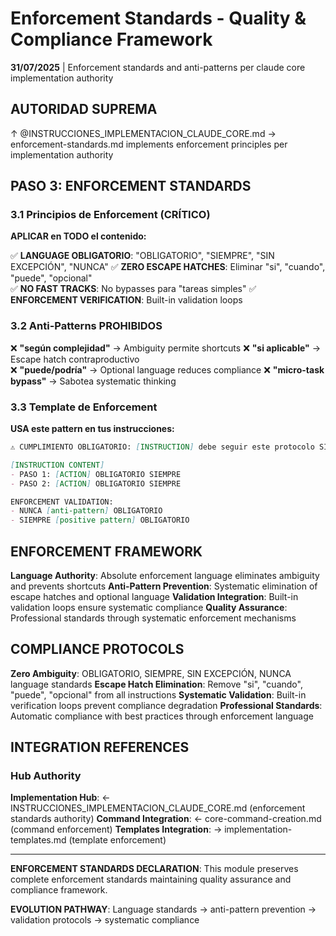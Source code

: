 # Enforcement Standards - Quality & Compliance Framework

**31/07/2025** | Enforcement standards and anti-patterns per claude core implementation authority

## AUTORIDAD SUPREMA
↑ @INSTRUCCIONES_IMPLEMENTACION_CLAUDE_CORE.md → enforcement-standards.md implements enforcement principles per implementation authority

## PASO 3: ENFORCEMENT STANDARDS

### 3.1 Principios de Enforcement (CRÍTICO)

**APLICAR en TODO el contenido:**

✅ **LANGUAGE OBLIGATORIO**: "OBLIGATORIO", "SIEMPRE", "SIN EXCEPCIÓN", "NUNCA"
✅ **ZERO ESCAPE HATCHES**: Eliminar "si", "cuando", "puede", "opcional"  
✅ **NO FAST TRACKS**: No bypasses para "tareas simples"
✅ **ENFORCEMENT VERIFICATION**: Built-in validation loops

### 3.2 Anti-Patterns PROHIBIDOS

❌ **"según complejidad"** → Ambiguity permite shortcuts
❌ **"si aplicable"** → Escape hatch contraproductivo  
❌ **"puede/podría"** → Optional language reduces compliance
❌ **"micro-task bypass"** → Sabotea systematic thinking

### 3.3 Template de Enforcement

**USA este pattern en tus instrucciones:**
```markdown
⚠️ CUMPLIMIENTO OBLIGATORIO: [INSTRUCTION] debe seguir este protocolo SIN EXCEPCIÓN

[INSTRUCTION CONTENT]
- PASO 1: [ACTION] OBLIGATORIO SIEMPRE
- PASO 2: [ACTION] OBLIGATORIO SIEMPRE

ENFORCEMENT VALIDATION:
- NUNCA [anti-pattern] OBLIGATORIO
- SIEMPRE [positive pattern] OBLIGATORIO
```

## ENFORCEMENT FRAMEWORK
**Language Authority**: Absolute enforcement language eliminates ambiguity and prevents shortcuts
**Anti-Pattern Prevention**: Systematic elimination of escape hatches and optional language
**Validation Integration**: Built-in validation loops ensure systematic compliance
**Quality Assurance**: Professional standards through systematic enforcement mechanisms

## COMPLIANCE PROTOCOLS  
**Zero Ambiguity**: OBLIGATORIO, SIEMPRE, SIN EXCEPCIÓN, NUNCA language standards
**Escape Hatch Elimination**: Remove "si", "cuando", "puede", "opcional" from all instructions
**Systematic Validation**: Built-in verification loops prevent compliance degradation
**Professional Standards**: Automatic compliance with best practices through enforcement language

## INTEGRATION REFERENCES

### Hub Authority
**Implementation Hub**: ← INSTRUCCIONES_IMPLEMENTACION_CLAUDE_CORE.md (enforcement standards authority)
**Command Integration**: ← core-command-creation.md (command enforcement)
**Templates Integration**: → implementation-templates.md (template enforcement)

---

**ENFORCEMENT STANDARDS DECLARATION**: This module preserves complete enforcement standards maintaining quality assurance and compliance framework.

**EVOLUTION PATHWAY**: Language standards → anti-pattern prevention → validation protocols → systematic compliance